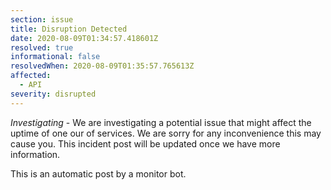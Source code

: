 ```yaml
---
section: issue
title: Disruption Detected
date: 2020-08-09T01:34:57.418601Z
resolved: true
informational: false
resolvedWhen: 2020-08-09T01:35:57.765613Z
affected:
  - API
severity: disrupted
---
```

*Investigating* - We are investigating a potential issue that might affect the uptime of one our of services. We are sorry for any inconvenience this may cause you. This incident post will be updated once we have more information.

This is an automatic post by a monitor bot.
        